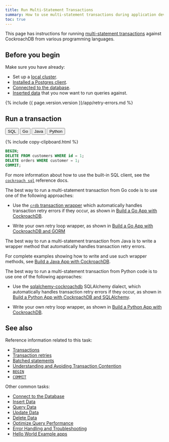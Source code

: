 ```yaml
---
title: Run Multi-Statement Transactions
summary: How to use multi-statement transactions during application development
toc: true
---
```


This page has instructions for running [multi-statement transactions](transactions.html#batched-statements) against CockroachDB from various programming languages.

## Before you begin

Make sure you have already:

- Set up a [local cluster](secure-a-cluster.html).
- [Installed a Postgres client](install-client-drivers.html).
- [Connected to the database](connect-to-the-database.html).
- [Inserted data](insert-data.html) that you now want to run queries against.

{%  include {{ page.version.version }}/app/retry-errors.md %}


## Run a transaction

<div class="filters filters__code clearfix">
  <button class="filter-button" data-scope="sql">SQL</button>
  <button class="filter-button" data-scope="go">Go</button>
  <button class="filter-button" data-scope="java">Java</button>
  <button class="filter-button" data-scope="python">Python</button>
</div>

<section class="filter-content" markdown="1" data-scope="sql">

{%  include copy-clipboard.html %}
~~~ sql
BEGIN;
DELETE FROM customers WHERE id = 1;
DELETE orders WHERE customer = 1;
COMMIT;
~~~

For more information about how to use the built-in SQL client, see the [`cockroach sql`](cockroach-sql.html) reference docs.

</section>

<section class="filter-content" markdown="1" data-scope="go">

The best way to run a multi-statement transaction from Go code is to use one of the following approaches:

- Use the [`crdb` transaction wrapper](https://github.com/cockroachdb/cockroach-go/tree/master/crdb) which automatically handles transaction retry errors if they occur, as shown in [Build a Go App with CockroachDB](build-a-go-app-with-cockroachdb.html).

- Write your own retry loop wrapper, as shown in [Build a Go App with CockroachDB and GORM](build-a-go-app-with-cockroachdb-gorm.html)

</section>

<section class="filter-content" markdown="1" data-scope="java">

The best way to run a multi-statement transaction from Java is to write a wrapper method that automatically handles transaction retry errors.

For complete examples showing how to write and use such wrapper methods, see [Build a Java App with CockroachDB](build-a-java-app-with-cockroachdb.html).

</section>

<section class="filter-content" markdown="1" data-scope="python">

The best way to run a multi-statement transaction from Python code is to use one of the following approaches:

- Use the [sqlalchemy-cockroachdb](https://github.com/cockroachdb/sqlalchemy-cockroachdb) SQLAlchemy dialect, which automatically handles transaction retry errors if they occur, as shown in [Build a Python App with CockroachDB and SQLAlchemy](build-a-python-app-with-cockroachdb-sqlalchemy.html).

- Write your own retry loop wrapper, as shown in [Build a Python App with CockroachDB](build-a-python-app-with-cockroachdb.html).

</section>

## See also

Reference information related to this task:

- [Transactions](transactions.html)
- [Transaction retries](transactions.html#client-side-intervention)
- [Batched statements](transactions.html#batched-statements)
- [Understanding and Avoiding Transaction Contention](performance-best-practices-overview.html#understanding-and-avoiding-transaction-contention)
- [`BEGIN`](begin-transaction.html)
- [`COMMIT`](commit-transaction.html)

Other common tasks:

- [Connect to the Database](connect-to-the-database.html)
- [Insert Data](insert-data.html)
- [Query Data](query-data.html)
- [Update Data](update-data.html)
- [Delete Data](delete-data.html)
- [Optimize Query Performance][fast]
- [Error Handling and Troubleshooting](error-handling-and-troubleshooting.html)
- [Hello World Example apps](hello-world-example-apps.html)

<!-- Reference Links -->

[selection]: selection-queries.html
[manual]: manual-deployment.html
[orchestrated]: orchestration.html
[fast]: make-queries-fast.html
[paginate]: selection-queries.html#paginate-through-limited-results
[joins]: joins.html
